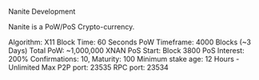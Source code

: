 
Nanite Development

Nanite is a PoW/PoS Crypto-currency.

Algorithm: X11
Block Time: 60 Seconds
PoW Timeframe: 4000 Blocks (~3 Days)
Total PoW: ~1,000,000 XNAN
PoS Start: Block 3800
PoS Interest: 200%
Confirmations: 10, Maturity: 100
Minimum stake age: 12 Hours - Unlimited Max
P2P port: 23535
RPC port: 23534
